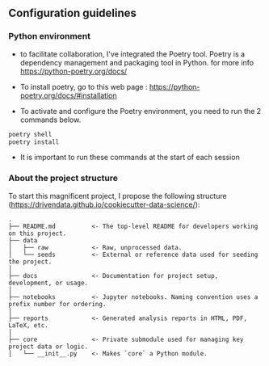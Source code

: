 ## Configuration guidelines

### Python environment

* to facilitate collaboration, I've integrated the Poetry tool. Poetry is a dependency management and packaging tool in Python. for more info https://python-poetry.org/docs/

* To install poetry, go to this web page : https://python-poetry.org/docs/#installation

* To activate and configure the Poetry environment, you need to run the 2 commands below.

```bash
poetry shell
poetry install
```

* It is important to run these commands at the start of each session 

### About the project structure

To start this magnificent project, I propose the following structure (https://drivendata.github.io/cookiecutter-data-science/):

    .
    ├── README.md          <- The top-level README for developers working on this project.
    ├── data
    │   ├── raw            <- Raw, unprocessed data.
    │   └── seeds          <- External or reference data used for seeding the project.
    │
    ├── docs               <- Documentation for project setup, development, or usage.
    │
    ├── notebooks          <- Jupyter notebooks. Naming convention uses a prefix number for ordering.
    │
    ├── reports            <- Generated analysis reports in HTML, PDF, LaTeX, etc.
    │
    ├── core               <- Private submodule used for managing key project data or logic.
    │   └── __init__.py    <- Makes `core` a Python module.

